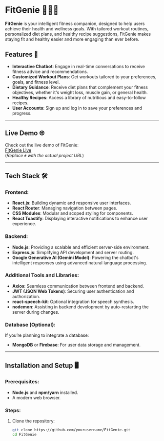 # FitGenie 🏋️‍♀️🥗

**FitGenie** is your intelligent fitness companion, designed to help users achieve their health and wellness goals. With tailored workout routines, personalized diet plans, and healthy recipe suggestions, FitGenie makes staying fit and healthy easier and more engaging than ever before.


## Features 🚀

- **Interactive Chatbot**: Engage in real-time conversations to receive fitness advice and recommendations.
- **Customized Workout Plans**: Get workouts tailored to your preferences, goals, and fitness level.
- **Dietary Guidance**: Receive diet plans that complement your fitness objectives, whether it's weight loss, muscle gain, or general health.
- **Healthy Recipes**: Access a library of nutritious and easy-to-follow recipes.
- **User Accounts**: Sign up and log in to save your preferences and progress.

---

## Live Demo 🌐

Check out the live demo of FitGenie:  
[FitGenie Live](#)  
(*Replace `#` with the actual project URL*)

---

## Tech Stack 🛠️

### Frontend:
- **React.js**: Building dynamic and responsive user interfaces.
- **React Router**: Managing navigation between pages.
- **CSS Modules**: Modular and scoped styling for components.
- **React Toastify**: Displaying interactive notifications to enhance user experience.

### Backend:
- **Node.js**: Providing a scalable and efficient server-side environment.
- **Express.js**: Simplifying API development and server routing.
- **Google Generative AI (Gemini Model)**: Powering the chatbot's intelligent responses using advanced natural language processing.

### Additional Tools and Libraries:
- **Axios**: Seamless communication between frontend and backend.
- **JWT (JSON Web Tokens)**: Securing user authentication and authorization.
- **react-speech-kit**: Optional integration for speech synthesis.
- **nodemon**: Assisting in backend development by auto-restarting the server during changes.

### Database (Optional):
If you’re planning to integrate a database:
- **MongoDB** or **Firebase**: For user data storage and management.

---

## Installation and Setup 🖥️

### Prerequisites:
- **Node.js** and **npm/yarn** installed.
- A modern web browser.

### Steps:
1. Clone the repository:
   ```bash
   git clone https://github.com/yourusername/FitGenie.git
   cd FitGenie
